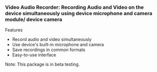 ### Video Audio Recorder: Recording Audio and Video on the device simultaneously using device microphone and camera module/ device camera

Features
* Record audio and video simultaneously
* Use device's built-in microphone and camera
* Save recordings in common formats
* Easy-to-use interface

Note: This package is in beta testing.
